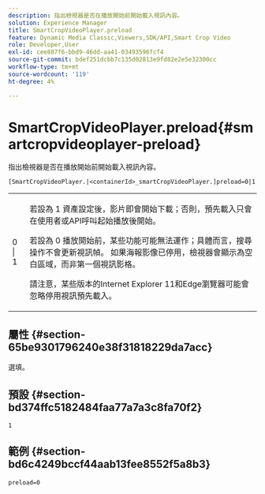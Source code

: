 ```yaml
---
description: 指出檢視器是否在播放開始前開始載入視訊內容。
solution: Experience Manager
title: SmartCropVideoPlayer.preload
feature: Dynamic Media Classic,Viewers,SDK/API,Smart Crop Video
role: Developer,User
exl-id: cee887f6-bbd9-46dd-aa41-03493596fcf4
source-git-commit: bdef251dcbb7c135d02813e9fd82e2e5e32300cc
workflow-type: tm+mt
source-wordcount: '119'
ht-degree: 4%

---
```


# SmartCropVideoPlayer.preload{#smartcropvideoplayer-preload}

指出檢視器是否在播放開始前開始載入視訊內容。

`[SmartCropVideoPlayer.|<containerId>_smartCropVideoPlayer.]preload=0|1`

<table id="table_AE7AAFA9B4374E31B51D06511EB96401"> 
 <tbody> 
  <tr> 
   <td colname="col1"> <p> <span class="codeph"> 0 | 1 </span> </p> </td> 
   <td colname="col2"> <p> 若設為 <span class="codeph"> 1 </span> 資產設定後，影片即會開始下載；否則，預先載入只會在使用者或API呼叫起始播放後開始。 </p> <p>若設為 <span class="codeph"> 0 </span> 播放開始前，某些功能可能無法運作；具體而言，搜尋操作不會更新視訊幀。 如果海報影像已停用，檢視器會顯示為空白區域，而非第一個視訊影格。 </p> <p>請注意，某些版本的Internet Explorer 11和Edge瀏覽器可能會忽略停用視訊預先載入。 </p> </td> 
  </tr> 
 </tbody> 
</table>

## 屬性 {#section-65be9301796240e38f31818229da7acc}

選填。

## 預設 {#section-bd374ffc5182484faa77a7a3c8fa70f2}

`1`

## 範例 {#section-bd6c4249bccf44aab13fee8552f5a8b3}

`preload=0`
